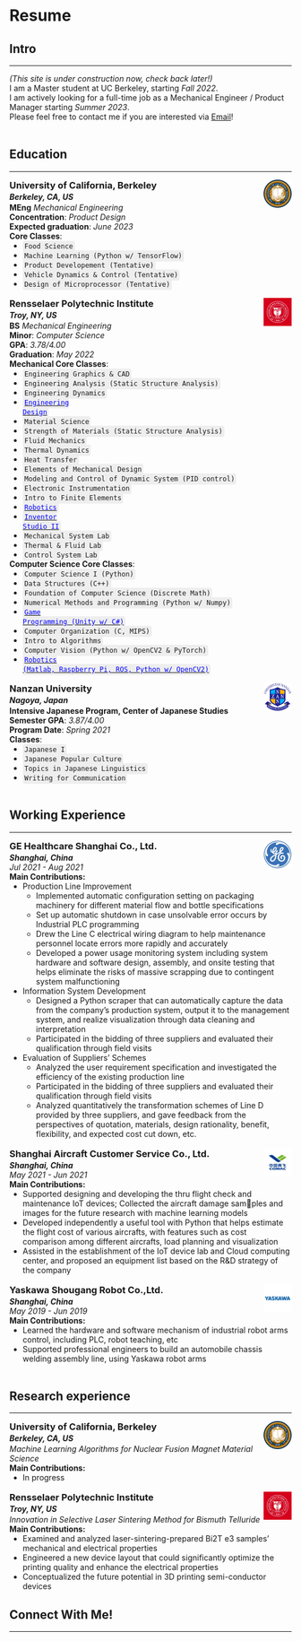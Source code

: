 <style>
ul {margin:0 0 0px;}
p {margin:0 0 0px;}
code {
    padding: 3px;
    font-size: 12px;
    background-color: #eee;
    border-radius: 4px;}
</style>
# Resume
<!-- ### You can also [download as PDF](/files/Resume.pdf)! -->
## Intro
---
*(This site is under construction now, check back later!)*\
I am a Master student at UC Berkeley, starting *Fall 2022*.\
I am actively looking for a full-time job as a Mechanical Engineer / Product Manager starting *Summer 2023*.\
Please feel free to contact me if you are interested via <a href="mailto:yuxinhu@berkeley.edu">Email</a>!

<br>

## Education
---
<a href="https://www.berkeley.edu"><img align="right" src="/pics/berkeley.jfif" width="50" height="50" style="vertical-align: text-bottom;"></a>
<h3 style="margin: 0 0 2px;">University of California, Berkeley</h3>
<p style="margin: 0 0 2px;"><em><strong>Berkeley, CA, US </strong></em></p>

**MEng** *Mechanical Engineering*\
**Concentration**: *Product Design*\
**Expected graduation**: *June 2023*\
**Core Classes**:
  - `Food Science`
  - `Machine Learning (Python w/ TensorFlow)`
  - `Product Developement (Tentative)`
  - `Vehicle Dynamics & Control (Tentative)`
  - `Design of Microprocessor (Tentative)`

<br>

<a href="https://www.rpi.edu"><img align="right" src="/pics/rpi.jfif" width="50" height="50"></a>
<h3 style="margin: 0 0 2px;">Rensselaer Polytechnic Institute</h3>
<p style="margin: 0 0 2px;"><em><strong>Troy, NY, US </strong></em></p>
<!-- ### Rensselaer Polytechnic Institute-->

**BS** *Mechanical Engineering*\
**Minor**:  *Computer Science*\
**GPA**: *3.78/4.00*\
**Graduation**: *May 2022*\
**Mechanical Core Classes**:
  - `Engineering Graphics & CAD`
  - `Engineering Analysis (Static Structure Analysis)`
  - `Engineering Dynamics`
  - [<code style="color: blue;">Engineering Design</code>](https://www.yuxinhu.ga/project5.html)
  - `Material Science`
  - `Strength of Materials (Static Structure Analysis)`
  - `Fluid Mechanics`
  - `Thermal Dynamics`
  - `Heat Transfer`
  - `Elements of Mechanical Design`
  - `Modeling and Control of Dynamic System (PID control)`
  - `Electronic Instrumentation`
  - `Intro to Finite Elements`
  - [<code style="color: blue;">Robotics</code>](https://www.yuxinhu.ga/project3.html)
  - [<code style="color: blue;">Inventor Studio II</code>](https://www.yuxinhu.ga/project3.html)
  - `Mechanical System Lab`
  - `Thermal & Fluid Lab`
  - `Control System Lab`


**Computer Science Core Classes**:
  - `Computer Science I (Python)`
  - `Data Structures (C++)`
  - `Foundation of Computer Science (Discrete Math)`
  - `Numerical Methods and Programming (Python w/ Numpy)`
  - [<code style="color: blue;">Game Programming (Unity w/ C#)</code>](https://www.yuxinhu.ga/project7.html)
  - `Computer Organization (C, MIPS)`
  - `Intro to Algorithms`
  - `Computer Vision (Python w/ OpenCV2 & PyTorch)`
  - [<code style="color: blue;">Robotics (Matlab, Raspberry Pi, ROS, Python w/ OpenCV2)</code>](https://www.yuxinhu.ga/project4.html)

<br>

<a href="https://www.nanzan-u.ac.jp/English/"><img align="right" src="/pics/nanzan.png" width="50" height="50"></a>
<h3 style="margin: 0 0 2px;">Nanzan University</h3>
<p style="margin: 0 0 2px;"><em><strong>Nagoya, Japan </strong></em></p>
<!-- Nanzan University-->

**Intensive Japanese Program, Center of Japanese Studies**\
**Semester GPA**: *3.87/4.00* \
**Program Date**: *Spring 2021*\
**Classes**:
  - `Japanese I`
  - `Japanese Popular Culture`
  - `Topics in Japanese Linguistics`
  - `Writing for Communication`

<br>

## Working Experience
---

<a href="https://www.gehealthcare.com/"><img align="right" src="/pics/ge.jfif" width="50" height="50"></a>
<h3 style="margin: 0 0 2px;">GE Healthcare Shanghai Co., Ltd.</h3>
<!-- GE Healthcare Shanghai Co., Ltd.-->

***Shanghai, China***\
*Jul 2021 - Aug 2021*\
**Main Contributions:**
- Production Line Improvement
  - Implemented automatic configuration setting on packaging machinery for different material flow and bottle specifications
  - Set up automatic shutdown in case unsolvable error occurs by Industrial PLC programming
  - Drew the Line C electrical wiring diagram to help maintenance personnel locate errors more rapidly and accurately
  - Developed a power usage monitoring system including system hardware and software design, assembly, and onsite testing that helps eliminate the risks of massive scrapping due to contingent system malfunctioning
- Information System Development
  - Designed a Python scraper that can automatically capture the data from the company’s production system, output it to the management system, and realize visualization through data cleaning and interpretation
  - Participated in the bidding of three suppliers and evaluated their qualification through field visits
- Evaluation of Suppliers’ Schemes
  - Analyzed the user requirement specification and investigated the efficiency of the existing production line
  - Participated in the bidding of three suppliers and evaluated their qualification through field visits
  - Analyzed quantitatively the transformation schemes of Line D provided by three suppliers, and gave feedback from the perspectives of quotation, materials, design rationality, benefit, flexibility, and expected cost cut down, etc.


<br>

<a href="http://sc.comac.cc/"><img align="right" src="/pics/comac.jfif" width="50" height="50"></a>
<h3 style="margin: 0 0 2px;">Shanghai Aircraft Customer Service Co., Ltd.</h3>
<!-- Shanghai Aircraft Customer Service Co., Ltd.-->

***Shanghai, China***\
*May 2021 - Jun 2021*\
**Main Contributions:**
- Supported designing and developing the thru flight check and maintenance IoT devices; Collected the aircraft damage samples and images for the future research with machine learning models
- Developed independently a useful tool with Python that helps estimate the flight cost of various aircrafts, with features such as cost comparison among different aircrafts, load planning and visualization
- Assisted in the establishment of the IoT device lab and Cloud computing center, and proposed an equipment list based on the R&D strategy of the company

<br>

<a href="https://www.ysr-motoman.cn/en/"><img align="right" src="/pics/yaskawa.jfif" width="50" height="50"></a>
<h3 style="margin: 0 0 2px;">Yaskawa Shougang Robot Co.,Ltd.</h3>
<!-- Yaskawa Shougang Robot Co.,Ltd.-->

***Shanghai, China***\
*May 2019 - Jun 2019*\
**Main Contributions:**
- Learned the hardware and software mechanism of industrial robot arms control, including PLC, robot teaching, etc
- Supported professional engineers to build an automobile chassis welding assembly line, using Yaskawa robot arms

<br>

## Research experience
---
<a href="https://www.berkeley.edu"><img align="right" src="/pics/berkeley.jfif" width="50" height="50" style="vertical-align: text-bottom;"></a>
<h3 style="margin: 0 0 2px;">University of California, Berkeley</h3>
<p style="margin: 0 0 2px;"><em><strong>Berkeley, CA, US </strong></em></p>

*Machine Learning Algorithms for Nuclear Fusion Magnet Material Science*\
**Main Contributions:**
- In progress


<br>
<a href="https://www.rpi.edu"><img align="right" src="/pics/rpi.jfif" width="50" height="50"></a>
<h3 style="margin: 0 0 2px;">Rensselaer Polytechnic Institute</h3>
<p style="margin: 0 0 2px;"><em><strong>Troy, NY, US </strong></em></p>

*Innovation in Selective Laser Sintering Method for Bismuth Telluride*\
**Main Contributions:**
- Examined and analyzed laser-sintering-prepared Bi2T e3 samples’ mechanical and electrical properties
- Engineered a new device layout that could significantly optimize the printing quality and enhance the electrical properties
- Conceptualized the future potential in 3D printing semi-conductor devices

## Connect With Me!
---
<div class="badge-base LI-profile-badge" data-locale="en_US" data-size="medium" data-theme="light" data-type="VERTICAL" data-vanity="yuxin-hu-rpi" data-version="v1" align="middle">
  <a class="badge-base__link LI-simple-link" href="https://www.linkedin.com/in/yuxin-hu-rpi?trk=profile-badge"></a>
</div>
